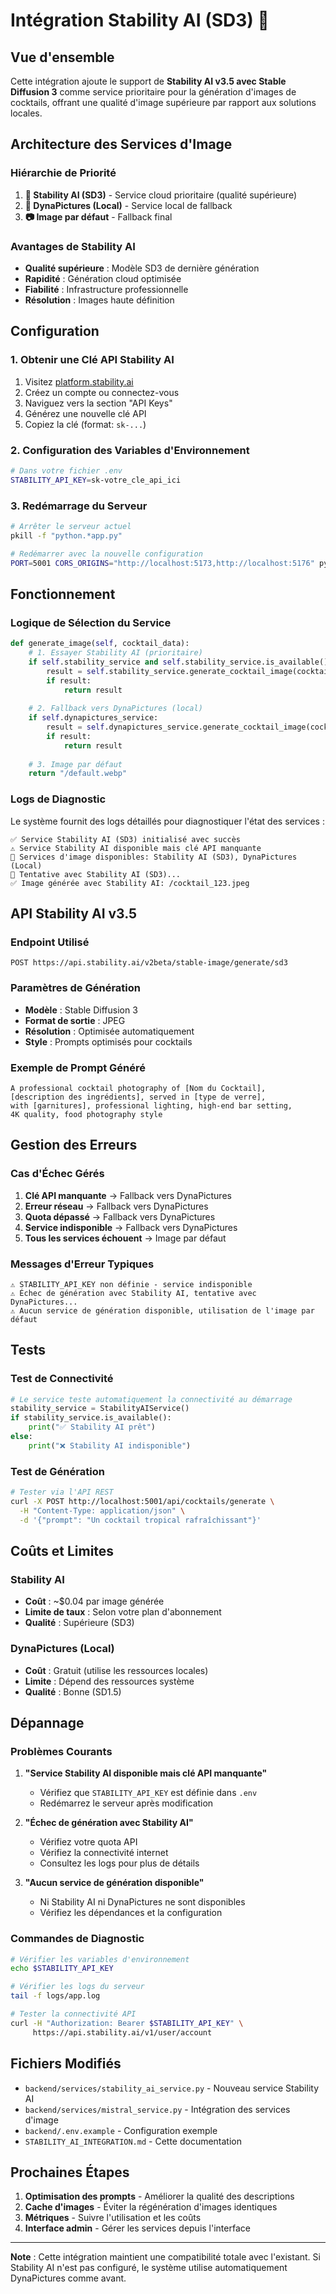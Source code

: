 # Intégration Stability AI (SD3) 🎨

## Vue d'ensemble

Cette intégration ajoute le support de **Stability AI v3.5 avec Stable Diffusion 3** comme service prioritaire pour la génération d'images de cocktails, offrant une qualité d'image supérieure par rapport aux solutions locales.

## Architecture des Services d'Image

### Hiérarchie de Priorité
1. **🚀 Stability AI (SD3)** - Service cloud prioritaire (qualité supérieure)
2. **🔄 DynaPictures (Local)** - Service local de fallback
3. **📷 Image par défaut** - Fallback final

### Avantages de Stability AI
- **Qualité supérieure** : Modèle SD3 de dernière génération
- **Rapidité** : Génération cloud optimisée
- **Fiabilité** : Infrastructure professionnelle
- **Résolution** : Images haute définition

## Configuration

### 1. Obtenir une Clé API Stability AI

1. Visitez [platform.stability.ai](https://platform.stability.ai/)
2. Créez un compte ou connectez-vous
3. Naviguez vers la section "API Keys"
4. Générez une nouvelle clé API
5. Copiez la clé (format: `sk-...`)

### 2. Configuration des Variables d'Environnement

```bash
# Dans votre fichier .env
STABILITY_API_KEY=sk-votre_cle_api_ici
```

### 3. Redémarrage du Serveur

```bash
# Arrêter le serveur actuel
pkill -f "python.*app.py"

# Redémarrer avec la nouvelle configuration
PORT=5001 CORS_ORIGINS="http://localhost:5173,http://localhost:5176" python app.py
```

## Fonctionnement

### Logique de Sélection du Service

```python
def generate_image(self, cocktail_data):
    # 1. Essayer Stability AI (prioritaire)
    if self.stability_service and self.stability_service.is_available():
        result = self.stability_service.generate_cocktail_image(cocktail_data)
        if result:
            return result
    
    # 2. Fallback vers DynaPictures (local)
    if self.dynapictures_service:
        result = self.dynapictures_service.generate_cocktail_image(cocktail_data)
        if result:
            return result
    
    # 3. Image par défaut
    return "/default.webp"
```

### Logs de Diagnostic

Le système fournit des logs détaillés pour diagnostiquer l'état des services :

```
✅ Service Stability AI (SD3) initialisé avec succès
⚠️ Service Stability AI disponible mais clé API manquante
🎨 Services d'image disponibles: Stability AI (SD3), DynaPictures (Local)
🚀 Tentative avec Stability AI (SD3)...
✅ Image générée avec Stability AI: /cocktail_123.jpeg
```

## API Stability AI v3.5

### Endpoint Utilisé
```
POST https://api.stability.ai/v2beta/stable-image/generate/sd3
```

### Paramètres de Génération
- **Modèle** : Stable Diffusion 3
- **Format de sortie** : JPEG
- **Résolution** : Optimisée automatiquement
- **Style** : Prompts optimisés pour cocktails

### Exemple de Prompt Généré
```
A professional cocktail photography of [Nom du Cocktail], 
[description des ingrédients], served in [type de verre], 
with [garnitures], professional lighting, high-end bar setting, 
4K quality, food photography style
```

## Gestion des Erreurs

### Cas d'Échec Gérés
1. **Clé API manquante** → Fallback vers DynaPictures
2. **Erreur réseau** → Fallback vers DynaPictures
3. **Quota dépassé** → Fallback vers DynaPictures
4. **Service indisponible** → Fallback vers DynaPictures
5. **Tous les services échouent** → Image par défaut

### Messages d'Erreur Typiques
```
⚠️ STABILITY_API_KEY non définie - service indisponible
⚠️ Échec de génération avec Stability AI, tentative avec DynaPictures...
⚠️ Aucun service de génération disponible, utilisation de l'image par défaut
```

## Tests

### Test de Connectivité
```python
# Le service teste automatiquement la connectivité au démarrage
stability_service = StabilityAIService()
if stability_service.is_available():
    print("✅ Stability AI prêt")
else:
    print("❌ Stability AI indisponible")
```

### Test de Génération
```bash
# Tester via l'API REST
curl -X POST http://localhost:5001/api/cocktails/generate \
  -H "Content-Type: application/json" \
  -d '{"prompt": "Un cocktail tropical rafraîchissant"}'
```

## Coûts et Limites

### Stability AI
- **Coût** : ~$0.04 par image générée
- **Limite de taux** : Selon votre plan d'abonnement
- **Qualité** : Supérieure (SD3)

### DynaPictures (Local)
- **Coût** : Gratuit (utilise les ressources locales)
- **Limite** : Dépend des ressources système
- **Qualité** : Bonne (SD1.5)

## Dépannage

### Problèmes Courants

1. **"Service Stability AI disponible mais clé API manquante"**
   - Vérifiez que `STABILITY_API_KEY` est définie dans `.env`
   - Redémarrez le serveur après modification

2. **"Échec de génération avec Stability AI"**
   - Vérifiez votre quota API
   - Vérifiez la connectivité internet
   - Consultez les logs pour plus de détails

3. **"Aucun service de génération disponible"**
   - Ni Stability AI ni DynaPictures ne sont disponibles
   - Vérifiez les dépendances et la configuration

### Commandes de Diagnostic

```bash
# Vérifier les variables d'environnement
echo $STABILITY_API_KEY

# Vérifier les logs du serveur
tail -f logs/app.log

# Tester la connectivité API
curl -H "Authorization: Bearer $STABILITY_API_KEY" \
     https://api.stability.ai/v1/user/account
```

## Fichiers Modifiés

- `backend/services/stability_ai_service.py` - Nouveau service Stability AI
- `backend/services/mistral_service.py` - Intégration des services d'image
- `backend/.env.example` - Configuration exemple
- `STABILITY_AI_INTEGRATION.md` - Cette documentation

## Prochaines Étapes

1. **Optimisation des prompts** - Améliorer la qualité des descriptions
2. **Cache d'images** - Éviter la régénération d'images identiques
3. **Métriques** - Suivre l'utilisation et les coûts
4. **Interface admin** - Gérer les services depuis l'interface

---

**Note** : Cette intégration maintient une compatibilité totale avec l'existant. Si Stability AI n'est pas configuré, le système utilise automatiquement DynaPictures comme avant.
